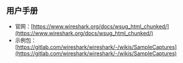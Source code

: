 ## 用户手册
- 官网：[https://www.wireshark.org/docs/wsug_html_chunked/](https://www.wireshark.org/docs/wsug_html_chunked/)
- 示例包：[https://gitlab.com/wireshark/wireshark/-/wikis/SampleCaptures](https://gitlab.com/wireshark/wireshark/-/wikis/SampleCaptures)
